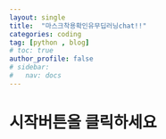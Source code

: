 ```yaml
---
layout: single
title:  "마스크착용확인유무딥러닝chat!!"
categories: coding
tag: [python , blog]
# toc: true
author_profile: false
# sidebar:
#   nav: docs
---
```




# 시작버튼을 클릭하세요

<!-- <!DOCTYPE html> -->
<!DOCTYPE html>
<html lang="en">
<head>
    <meta charset="UTF-8">
    <meta name="viewport" content="width=device-width, initial-scale=1.0">
    <title>Teachable Machine Webcam</title>
    <style>
        #container {
            display: flex;
            flex-direction: column;
            align-items: center;
            margin-top: 20px;
        }

        #webcam-container, #label-container {
            margin: 10px;
        }

        #button-container {
            display: flex;
            justify-content: space-around;
            width: 100%;
        }

        #startBtn, #stopBtn {
            padding: 10px;
        }
    </style>
</head>
<body>
<div id="container">
    <div id="button-container">
        <button type="button" id="startBtn" onclick="init()">Start Webcam</button>
        <button type="button" id="stopBtn" onclick="stop()" style="visibility: hidden;">Stop Webcam</button>
    </div>
    <div id="webcam-container"></div>
    <div id="label-container"></div>
</div>

<!-- 올바른 TensorFlow.js 및 Teachable Machine 라이브러리 경로 -->
<script src="https://cdn.jsdelivr.net/npm/@tensorflow/tfjs"></script>
<script src="https://cdn.jsdelivr.net/npm/@teachablemachine/image"></script>

<script type="text/javascript">
    const URL = "https://teachablemachine.withgoogle.com/models/9P-sLP7Bw/"; // Replace with your Teachable Machine model URL

    let model, webcam, labelContainer, maxPredictions;
    let isRunning = false;

    async function init() {
        if (isRunning) return;

        const modelURL = URL + "model.json";
        const metadataURL = URL + "metadata.json";

        // Load the model and metadata
        model = await tmImage.load(modelURL, metadataURL);
        maxPredictions = model.getTotalClasses();

        // Initialize the webcam
        const flip = true; // Flip the webcam horizontally
        webcam = new tmImage.Webcam(350, 350, flip); // Width, height, flip
        await webcam.setup(); // Request webcam access
        await webcam.play();
        window.requestAnimationFrame(loop);

        document.getElementById("webcam-container").appendChild(webcam.canvas);

        // Prepare label container
        labelContainer = document.getElementById("label-container");
        labelContainer.innerHTML = "";
        for (let i = 0; i < maxPredictions; i++) {
            labelContainer.appendChild(document.createElement("div"));
        }

        document.getElementById("startBtn").style.visibility = "hidden";
        document.getElementById("stopBtn").style.visibility = "visible";

        isRunning = true;
    }

    async function loop() {
        if (!isRunning) return;

        webcam.update(); // Update webcam frame
        await predict();
        window.requestAnimationFrame(loop);
    }

    async function predict() {
        const predictions = await model.predict(webcam.canvas);

        predictions.forEach((prediction, index) => {
            const classPrediction =
                `${prediction.className}: ${(prediction.probability * 100).toFixed(2)}%`;
            labelContainer.childNodes[index].innerText = classPrediction;
        });
    }

    async function stop() {
        isRunning = false;
        webcam.stop();
        document.getElementById("webcam-container").innerHTML = "";
        labelContainer.innerHTML = "";

        document.getElementById("startBtn").style.visibility = "visible";
        document.getElementById("stopBtn").style.visibility = "hidden";
    }
</script>
</body>
</html>

